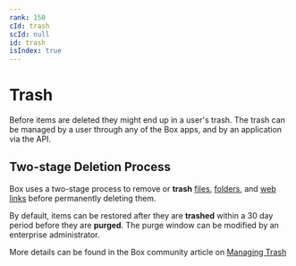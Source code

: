 ```yaml
---
rank: 150
cId: trash
scId: null
id: trash
isIndex: true
---
```

# Trash

Before items are deleted they might end up in a user's trash. The trash can be
managed by a user through any of the Box apps, and by an application via the
API.

## Two-stage Deletion Process

Box uses a two-stage process to remove or **trash** [files], [folders], and
[web links] before permanently deleting them.

By default, items can be restored after they are **trashed** within a 30 day
period before they are **purged**. The purge window can be modified by
an enterprise administrator.

More details can be found in the Box community article on [Managing Trash]

[files]: https://box.dev/en/reference/resources/file/

[folders]: https://box.dev/en/reference/resources/folder/

[web links]: https://box.dev/en/reference/resources/web-link/

[Managing Trash]: https://community.box.com/t5/Managing-Files-and-Folders/Manage-Trash/ta-p/19212

